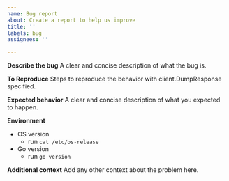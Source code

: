 ```yaml
---
name: Bug report
about: Create a report to help us improve
title: ''
labels: bug
assignees: ''

---
```


**Describe the bug**
A clear and concise description of what the bug is.

**To Reproduce**
Steps to reproduce the behavior with client.DumpResponse specified.

**Expected behavior**
A clear and concise description of what you expected to happen.

**Environment**
 - OS version
    - run `cat /etc/os-release`
 - Go version
    - run `go version`

**Additional context**
Add any other context about the problem here.